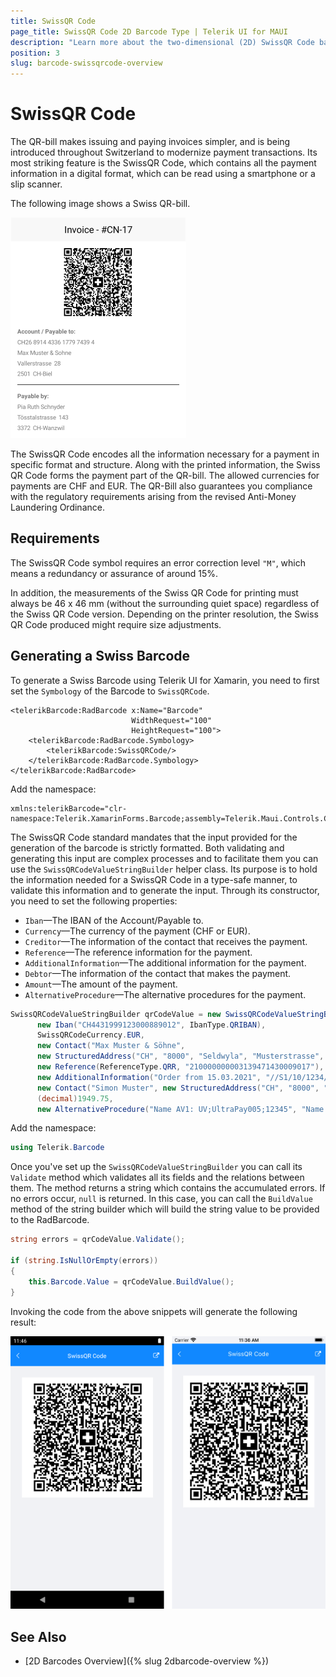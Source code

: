 ```yaml
---
title: SwissQR Code
page_title: SwissQR Code 2D Barcode Type | Telerik UI for MAUI
description: "Learn more about the two-dimensional (2D) SwissQR Code barcode type supported by the Telerik UI for MAUI Barcode."
position: 3
slug: barcode-swissqrcode-overview
---
```


# SwissQR Code

The QR-bill makes issuing and paying invoices simpler, and is being introduced throughout Switzerland to modernize payment transactions. Its most striking feature is the SwissQR Code, which contains all the payment information in a digital format, which can be read using a smartphone or a slip scanner.

The following image shows a Swiss QR-bill.

![A Swiss QR-bill](images/barcode-2d-swissqrcode-overview.png)

The SwissQR Code encodes all the information necessary for a payment in specific format and structure. Along with the printed information, the Swiss QR Code forms the payment part of the QR-bill. The allowed currencies for payments are CHF and EUR. The QR-Bill also guarantees you compliance with the regulatory requirements arising from the revised Anti-Money Laundering Ordinance.

## Requirements

The SwissQR Code symbol requires an error correction level `"M"`, which means a redundancy or assurance of around 15%.

In addition, the measurements of the Swiss QR Code for printing must always be 46 x 46 mm (without the surrounding quiet space) regardless of the Swiss QR Code version. Depending on the printer resolution, the Swiss QR Code produced might require size adjustments.

## Generating a Swiss Barcode

To generate a Swiss Barcode using Telerik UI for Xamarin, you need to first set the `Symbology` of the Barcode to `SwissQRCode`.

```XAML
<telerikBarcode:RadBarcode x:Name="Barcode"
                           WidthRequest="100"
                           HeightRequest="100">
    <telerikBarcode:RadBarcode.Symbology>
        <telerikBarcode:SwissQRCode/>
    </telerikBarcode:RadBarcode.Symbology>
</telerikBarcode:RadBarcode>
```

Add the namespace:

```XAML
xmlns:telerikBarcode="clr-namespace:Telerik.XamarinForms.Barcode;assembly=Telerik.Maui.Controls.Compatibility"
```

The SwissQR Code standard mandates that the input provided for the generation of the barcode is strictly formatted. Both validating and generating this input are complex processes and to facilitate them you can use the `SwissQRCodeValueStringBuilder` helper class. Its purpose is to hold the information needed for a SwissQR Code in a type-safe manner, to validate this information and to generate the input. Through its constructor, you need to set the following properties:

* `Iban`&mdash;The IBAN of the Account/Payable to.
* `Currency`&mdash;The currency of the payment (CHF or EUR).
* `Creditor`&mdash;The information of the contact that receives the payment.
* `Reference`&mdash;The reference information for the payment.
* `AdditionalInformation`&mdash;The additional information for the payment.
* `Debtor`&mdash;The information of the contact that makes the payment.
* `Amount`&mdash;The amount of the payment.
* `AlternativeProcedure`&mdash;The alternative procedures for the payment.

```C#
SwissQRCodeValueStringBuilder qrCodeValue = new SwissQRCodeValueStringBuilder(
      new Iban("CH4431999123000889012", IbanType.QRIBAN),
      SwissQRCodeCurrency.EUR,
      new Contact("Max Muster & Söhne",
      new StructuredAddress("CH", "8000", "Seldwyla", "Musterstrasse", "123")),
      new Reference(ReferenceType.QRR, "210000000003139471430009017"),
      new AdditionalInformation("Order from 15.03.2021", "//S1/10/1234/11/201021/30/102673386/32/7.7/40/0:30"),
      new Contact("Simon Muster", new StructuredAddress("CH", "8000", "Seldwyla", "Musterstrasse", "1")),
      (decimal)1949.75,
      new AlternativeProcedure("Name AV1: UV;UltraPay005;12345", "Name AV2: XY;XYService;54321"));
```

Add the namespace:

```C#
using Telerik.Barcode
```

Once you've set up the `SwissQRCodeValueStringBuilder` you can call its `Validate` method which validates all its fields and the relations between them. The method returns a string which contains the accumulated errors. If no errors occur, `null` is returned. In this case, you can call the `BuildValue` method of the string builder which will build the string value to be provided to the RadBarcode.

```C#
string errors = qrCodeValue.Validate();

if (string.IsNullOrEmpty(errors))
{
    this.Barcode.Value = qrCodeValue.BuildValue();
}
```

Invoking the code from the above snippets will generate the following result:

![The generated Swiss Barcode](images/barcode-2d-swissqrcode-01.png)

## See Also

- [2D Barcodes Overview]({% slug 2dbarcode-overview %})
